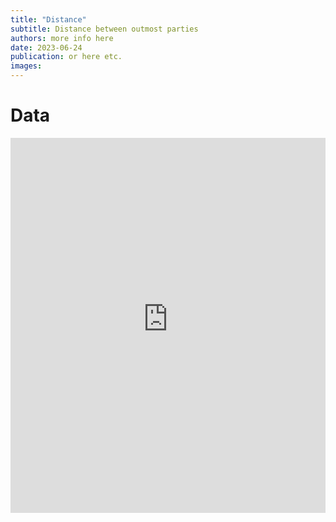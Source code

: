 ```yaml
---
title: "Distance"
subtitle: Distance between outmost parties
authors: more info here
date: 2023-06-24
publication: or here etc.
images: 
---
```


# Data

<iframe src="https://felixgruenewald.shinyapps.io/polarapp/?dataset=cses_imd,cses_5&measure=distance"
    frameborder="0"
    scrolling="no" 
    style="overflow:hidden;height:600;width:100%" 
    height="1000" 
    width="100%"></iframe>